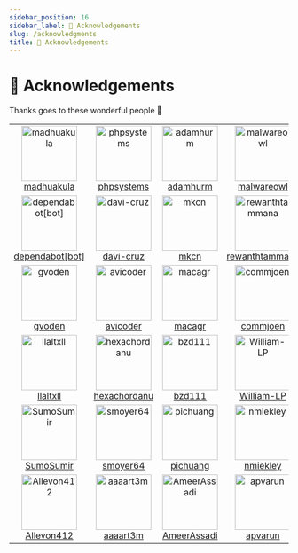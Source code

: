 ```yaml
---
sidebar_position: 16
sidebar_label: 🙏 Acknowledgements
slug: /acknowledgments
title: 🙏 Acknowledgements
---
```


# 🙏 Acknowledgements

Thanks goes to these wonderful people 🎉

<table>
    <tr>
        <td align="center"><a href="https://github.com/madhuakula"><img alt="madhuakula"
                    src="https://avatars.githubusercontent.com/u/6764192?v=4" width="100" /><br />madhuakula</a></td>
        <td align="center"><a href="https://github.com/phpsystems"><img alt="phpsystems"
                    src="https://avatars.githubusercontent.com/u/6594322?v=4" width="100" /><br />phpsystems</a></td>
        <td align="center"><a href="https://github.com/adamhurm"><img alt="adamhurm"
                    src="https://avatars.githubusercontent.com/u/13396996?v=4" width="100" /><br />adamhurm</a></td>
        <td align="center"><a href="https://github.com/malwareowl"><img alt="malwareowl"
                    src="https://avatars.githubusercontent.com/u/44069301?v=4" width="100" /><br />malwareowl</a></td>
        <td align="center"><a href="https://github.com/za"><img alt="za"
                    src="https://avatars.githubusercontent.com/u/409455?v=4" width="100" /><br />za</a></td>
        <td align="center"><a href="https://github.com/0xCardinal"><img alt="0xCardinal"
                    src="https://avatars.githubusercontent.com/u/77858203?v=4" width="100" /><br />0xCardinal</a></td>
    </tr>
    <tr>
        <td align="center"><a href="https://github.com/apps/dependabot"><img alt="dependabot[bot]"
                    src="https://avatars.githubusercontent.com/in/29110?v=4" width="100" /><br />dependabot[bot]</a>
        </td>
        <td align="center"><a href="https://github.com/davi-cruz"><img alt="davi-cruz"
                    src="https://avatars.githubusercontent.com/u/1941328?v=4" width="100" /><br />davi-cruz</a></td>
        <td align="center"><a href="https://github.com/mkcn"><img alt="mkcn"
                    src="https://avatars.githubusercontent.com/u/7307955?v=4" width="100" /><br />mkcn</a></td>
        <td align="center"><a href="https://github.com/rewanthtammana"><img alt="rewanthtammana"
                    src="https://avatars.githubusercontent.com/u/22347290?v=4" width="100" /><br />rewanthtammana</a>
        </td>
        <td align="center"><a href="https://github.com/samriggs"><img alt="samriggs"
                    src="https://avatars.githubusercontent.com/u/2112396?v=4" width="100" /><br />samriggs</a></td>
        <td align="center"><a href="https://github.com/nayanballa08"><img alt="nayanballa08"
                    src="https://avatars.githubusercontent.com/u/93637007?v=4" width="100" /><br />nayanballa08</a></td>
    </tr>
    <tr>
        <td align="center"><a href="https://github.com/gvoden"><img alt="gvoden"
                    src="https://avatars.githubusercontent.com/u/13051959?v=4" width="100" /><br />gvoden</a></td>
        <td align="center"><a href="https://github.com/avicoder"><img alt="avicoder"
                    src="https://avatars.githubusercontent.com/u/2093260?v=4" width="100" /><br />avicoder</a></td>
        <td align="center"><a href="https://github.com/macagr"><img alt="macagr"
                    src="https://avatars.githubusercontent.com/u/2797772?v=4" width="100" /><br />macagr</a></td>
        <td align="center"><a href="https://github.com/commjoen"><img alt="commjoen"
                    src="https://avatars.githubusercontent.com/u/1457214?v=4" width="100" /><br />commjoen</a></td>
        <td align="center"><a href="https://github.com/ravenium"><img alt="ravenium"
                    src="https://avatars.githubusercontent.com/u/670285?v=4" width="100" /><br />ravenium</a></td>
        <td align="center"><a href="https://github.com/BlaiseOfGlory"><img alt="BlaiseOfGlory"
                    src="https://avatars.githubusercontent.com/u/5067183?v=4" width="100" /><br />BlaiseOfGlory</a></td>
    </tr>
    <tr>
        <td align="center"><a href="https://github.com/llaltxll"><img alt="llaltxll"
                    src="https://avatars.githubusercontent.com/u/11542112?v=4" width="100" /><br />llaltxll</a></td>
        <td align="center"><a href="https://github.com/hexachordanu"><img alt="hexachordanu"
                    src="https://avatars.githubusercontent.com/u/19929881?v=4" width="100" /><br />hexachordanu</a></td>
        <td align="center"><a href="https://github.com/bzd111"><img alt="bzd111"
                    src="https://avatars.githubusercontent.com/u/18071885?v=4" width="100" /><br />bzd111</a></td>
        <td align="center"><a href="https://github.com/William-LP"><img alt="William-LP"
                    src="https://avatars.githubusercontent.com/u/10053686?v=4" width="100" /><br />William-LP</a></td>
        <td align="center"><a href="https://github.com/wurstbrot"><img alt="wurstbrot"
                    src="https://avatars.githubusercontent.com/u/955192?v=4" width="100" /><br />wurstbrot</a></td>
        <td align="center"><a href="https://github.com/suneshgovind"><img alt="suneshgovind"
                    src="https://avatars.githubusercontent.com/u/7311057?v=4" width="100" /><br />suneshgovind</a></td>
    </tr>
    <tr>
        <td align="center"><a href="https://github.com/SumoSumir"><img alt="SumoSumir"
                    src="https://avatars.githubusercontent.com/u/75212845?v=4" width="100" /><br />SumoSumir</a></td>
        <td align="center"><a href="https://github.com/smoyer64"><img alt="smoyer64"
                    src="https://avatars.githubusercontent.com/u/328333?v=4" width="100" /><br />smoyer64</a></td>
        <td align="center"><a href="https://github.com/pichuang"><img alt="pichuang"
                    src="https://avatars.githubusercontent.com/u/5253671?v=4" width="100" /><br />pichuang</a></td>
        <td align="center"><a href="https://github.com/nmiekley"><img alt="nmiekley"
                    src="https://avatars.githubusercontent.com/u/50100352?v=4" width="100" /><br />nmiekley</a></td>
        <td align="center"><a href="https://github.com/NF997"><img alt="NF997"
                    src="https://avatars.githubusercontent.com/u/23374308?v=4" width="100" /><br />NF997</a></td>
        <td align="center"><a href="https://github.com/Like0x"><img alt="Like0x"
                    src="https://avatars.githubusercontent.com/u/19629138?v=4" width="100" /><br />Like0x</a></td>
    </tr>
    <tr>
        <td align="center"><a href="https://github.com/Allevon412"><img alt="Allevon412"
                    src="https://avatars.githubusercontent.com/u/41178870?v=4" width="100" /><br />Allevon412</a></td>
        <td align="center"><a href="https://github.com/aaaart3m"><img alt="aaaart3m"
                    src="https://avatars.githubusercontent.com/u/60462779?v=4" width="100" /><br />aaaart3m</a></td>
        <td align="center"><a href="https://github.com/AmeerAssadi"><img alt="AmeerAssadi"
                    src="https://avatars.githubusercontent.com/u/7712804?v=4" width="100" /><br />AmeerAssadi</a></td>
        <td align="center"><a href="https://github.com/apvarun"><img alt="apvarun"
            src="https://avatars.githubusercontent.com/u/8411309?v=4" width="100" /><br />apvarun</a></td>
        <td align="center"><a href="https://github.com/ant4g0nist"><img alt="ant4g0nist"
                    src="https://avatars.githubusercontent.com/u/3500559?v=4" width="100" /><br />ant4g0nist</a></td>
    </tr>
</table>
